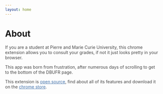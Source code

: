 ```yaml
---
layout: home
---
```

# About

<p style="color: #474747">If you are a student at Pierre and Marie Curie University, this chrome extension allows you to consult your grades, 
if not it just looks pretty in your browser.</p>

<p style="color: #474747">This app was born from frustration, after numerous days of scrolling to get to the bottom of the DBUFR page.</p>

<p style="color: #474747">This extension is <a href="https://github.com/kuoa/dbufr-chrome-extension" target="_blank" style="color: #4372AA">open source</a>, find about all of its features and download it on the <a href="https://chrome.google.com/webstore/detail/dbufr/kcinicchakadpomogbdgimgmjicbkmgf?authuser=1" target="_blank" style="color: #4372AA">chrome store</a>.</p> 





   

   

   

